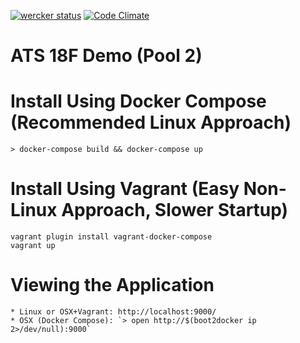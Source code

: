 [![wercker status](https://app.wercker.com/status/e39e9ad81e711bf363bb159deddb9e7a/s/master "wercker status")](https://app.wercker.com/project/bykey/e39e9ad81e711bf363bb159deddb9e7a)
[![Code Climate](https://codeclimate.com/repos/55845aeb6956805917006f76/badges/bae1be1b55e103c9689c/gpa.svg)](https://codeclimate.com/repos/55845aeb6956805917006f76/feed)
# ATS 18F Demo (Pool 2)

# Install Using Docker Compose (Recommended Linux Approach)
    > docker-compose build && docker-compose up
        
# Install Using Vagrant (Easy Non-Linux Approach, Slower Startup)
    vagrant plugin install vagrant-docker-compose
    vagrant up
    
# Viewing the Application
    * Linux or OSX+Vagrant: http://localhost:9000/
    * OSX (Docker Compose): `> open http://$(boot2docker ip 2>/dev/null):9000`

